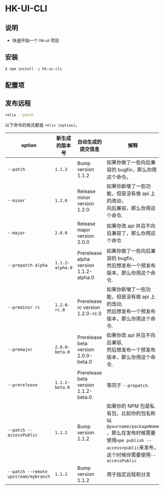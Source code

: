 <!--
 * @describe: 项目描述
 * @Author: superDragon
 * @Date: 2019-08-30 14:28:28
 * @LastEditors: superDragon
 * @LastEditTime: 2019-08-30 16:16:30
 -->

# HK-UI-CLI

## 说明

- 快速开始一个 hk-ui 项目

## 安装

```bash
$ npm install -g hk-ui-cli
```

## 配置项

## 发布远程

```bash
relix --patch
```

以下命令的格式都是 `relix [option]`。

| option                               | 新生成的版本号  | 自动生成的提交信息                     | 解释                                                                                                                                                                    |
| ------------------------------------ | --------------- | -------------------------------------- | ----------------------------------------------------------------------------------------------------------------------------------------------------------------------- |
| `--patch`                            | `1.1.2`         | Bump version 1.1.2                     | 如果你做了一些向后兼容的 bugfix，那么你用这个命令。                                                                                                                     |
| `--minor`                            | `1.2.0`         | Release minor version 1.2.0            | 如果你新增了一些功能，但是没有做 api 上的改动，<br>向后兼容，那么你用这个命令.                                                                                          |
| `--major`                            | `2.0.0`         | Release major version 2.0.0            | 如果你改 api 并且不向后兼容了，那么你用这个命令                                                                                                                         |
| `--prepatch alpha`                   | `1.1.2-alpha.0` | Prerelease alpha version 1.1.2-alpha.0 | 如果你做了一些向后兼容的 bugfix，<br>然后想发布一个预发布版本，那么你用这个命令.                                                                                        |
| `--preminor rc`                      | `1.2.0-rc.0`    | Prerelease rc version 1.2.0-rc.0       | 如果你新增了一些功能，但是没有做 api 上的改动,<br>然后想发布一个预发布版本，那么你用这个命令.                                                                           |
| `--premajor`                         | `2.0.0-beta.0`  | Prerelease beta version 2.0.0-beta.0   | 如果你改 api 并且不向后兼容,<br>然后想发布一个预发布版本，那么你用这个命令.                                                                                             |
| `--prerelease`                       | `1.1.2-beta.0`  | Prerelease beta version 1.1.2-beta.0   | 等同于 `--prepatch`.                                                                                                                                                    |
| `--patch --accessPublic`             | `1.1.2`         | Bump version 1.1.2                     | 如果你的 NPM 包是私有包，比如你的包名称叫`@yourname/packageName`<br>，那么在发布时候需要使用`npm publish --access=public`来发布，<br>这个时候你需要使用`--accessPublic` |
| `--patch --remote upstream/mybranch` | `1.1.2`         | Bump version 1.1.2                     | 用于指定远程和分支                                                                                                                                                      |
